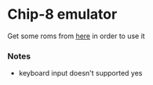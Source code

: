 # Chip-8 emulator
Get some roms from [here](https://www.zophar.net/pdroms/chip8/chip-8-games-pack.html) in order to use it

### Notes
- keyboard input doesn't supported yes
